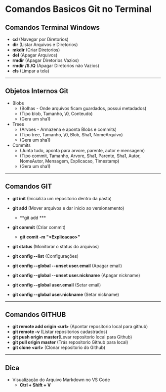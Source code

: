 # Comandos Basicos Git no Terminal

## Comandos Terminal Windows

- **cd** (Navegar por Diretorios)
- **dir** (Listar Arquivos e Diretorios)
- **mkdir** (Criar Diretorios)
- **del** (Apagar Arquivos)
- **rmdir** (Apagar Diretorios Vazios)
- **rmdir /S /Q** (Apagar Diretorios não Vazios)
- **cls** (Limpar a tela)

---
## Objetos Internos Git
- Blobs 
    - (Bolhas - Onde arquivos ficam guardados, possui metadados)
    - (Tipo blob, Tamanho, \0, Conteudo)
	- (Gera um sha1)
- Trees 
    - (Arvoes - Armazena e aponta Blobs e commits)
    - (Tipo tree, Tamanho, \0, Blob, Sha1, NomeArquivo)
    - (Gera um sha1)
- Commits 
    - (Junta tudo, aponta para arvore, parente, autor e mensagem)
	- (Tipo commit, Tamanho, Arvore, Sha1, Parente, Sha1, Autor, NomeAutor, Mensagem, Explicacao, Timestamp)
	- (Gera um sha1)

---
## Comandos GIT
- **git init** (Inicializa um repositorio dentro da pasta)
- **git add** (Mover arquivos e dar inicio ao versionamento)
    - **git add ***
- **git commit** (Criar commit)
    - **git comit -m "\<Explicacao>"**
- **git status** (Monitorar o status do arquivos)

- **git config --list** (Configurações)
- **git config --global --unset user.email** (Apagar email)
- **git config --global --unset user.nickname** (Apagar nickname)
- **git config --global user.email** (Setar email)
- **git config --global user.nickname** (Setar nickname)

---
## Comandos GITHUB
- **git remote add origin \<url>** (Apontar repositorio local para github)
- **git remote -v** (Listar repositorios cadastrados)
- **git push origin master**(Levar repositorio local para Github)
- **git pull origin master** (Trás repositorio Github para local)
- **git clone \<url>** (Clonar repositorio do Github)

---
## Dica
- Visualização do Arquivo Markdown no VS Code
	- **Ctrl + Shift + V**